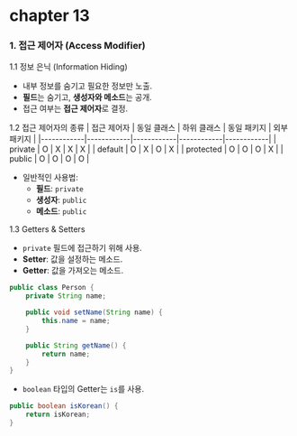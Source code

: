 # chapter 13

### 1. 접근 제어자 (Access Modifier)

1.1 정보 은닉 (Information Hiding)
- 내부 정보를 숨기고 필요한 정보만 노출.
- **필드**는 숨기고, **생성자와 메소드**는 공개.
- 접근 여부는 **접근 제어자**로 결정.

1.2 접근 제어자의 종류
| 접근 제어자 | 동일 클래스 | 하위 클래스 | 동일 패키지 | 외부 패키지 |
|------------|------------|------------|------------|------------|
| private    | O          | X          | X          | X          |
| default    | O          | X          | O          | X          |
| protected  | O          | O          | O          | X          |
| public     | O          | O          | O          | O          |

- 일반적인 사용법:
  - **필드**: `private`
  - **생성자**: `public`
  - **메소드**: `public`
  
1.3 Getters & Setters
- `private` 필드에 접근하기 위해 사용.
- **Setter**: 값을 설정하는 메소드.
- **Getter**: 값을 가져오는 메소드.

```java
public class Person {
    private String name;

    public void setName(String name) {
        this.name = name;
    }

    public String getName() {
        return name;
    }
}
```

- `boolean` 타입의 Getter는 `is`를 사용.
```java
public boolean isKorean() {
    return isKorean;
}
```

